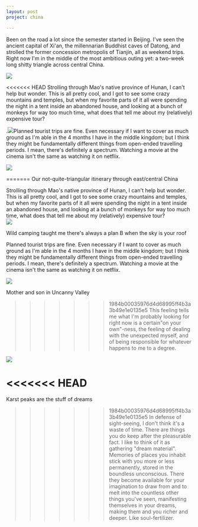 ```yaml
---
layout: post
project: china

---
```

Been on the road a lot since the semester started in Beijing. I've seen the ancient capital of Xi'an, the millennarian Buddhist caves of Datong, and strolled the former concession metropolis of Tianjin, all as weekend trips. Right now I'm in the middle of the most ambitious outing yet: a two-week long shitty triangle across central China.

![](/uploads/chinacloseup.png)

<<<<<<< HEAD
Strolling through Mao's native province of Hunan, I can't help but wonder. This is all pretty cool, and I got to see some crazy mountains and temples, but when my favorite parts of it all were spending the night in a tent inside an abandoned house, and looking at a bunch of monkeys for way too much time, what does that tell me about my (relatively) expensive tour?

.![](/uploads/wildcamping.jpg)Planned tourist trips are fine. Even necessary if I want to cover as much ground as I'm able in the 4 months I have in the middle kingdom; but I think they might be fundamentally different things from open-ended travelling periods. I mean, there's definitely a spectrum. Watching a movie at the cinema isn't the same as watching it on netflix.

![](/uploads/monkeymom.jpg)

=======
Our not-quite-triangular itinerary through east/central China

Strolling through Mao's native province of Hunan, I can't help but wonder. This is all pretty cool, and I got to see some crazy mountains and temples, but when my favorite parts of it all were spending the night in a tent inside an abandoned house, and looking at a bunch of monkeys for way too much time, what does that tell me about my (relatively) expensive tour?  
![](/uploads/wildcamping.jpg)

Wild camping taught me there's always a plan B when the sky is your roof

Planned tourist trips are fine. Even necessary if I want to cover as much ground as I'm able in the 4 months I have in the middle kingdom; but I think they might be fundamentally different things from open-ended travelling periods. I mean, there's definitely a spectrum. Watching a movie at the cinema isn't the same as watching it on netflix.

![](/uploads/monkeymom.jpg)

Mother and son in Uncanny Valley

>>>>>>> 1984b00035976d4d68995ff4b3a3b49e1e0135e5
This feeling tells me what I'm probably looking for right now is a certain"on your own"-ness, the feeling of dealing with the unexpected myself, and of being responsible for whatever happens to me to a degree.

![](/uploads/karst.jpg)

<<<<<<< HEAD
=======
Karst peaks are the stuff of dreams

>>>>>>> 1984b00035976d4d68995ff4b3a3b49e1e0135e5
In defense of sight-seeing, I don't think it's a waste of time. There are things you do keep after the pleasurable fact. I like to think of it as gathering "dream material". Memories of places you inhabit stick with you more or less permanently, stored in the boundless unconscious. There they become available for your imagination to draw from and to melt into the countless other things you've seen, manifesting themselves in your dreams, making them and you richer and deeper. Like soul-fertilizer.